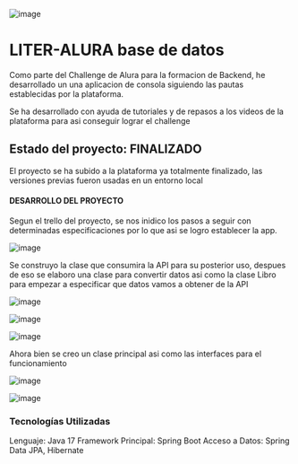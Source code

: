 ![image](https://github.com/user-attachments/assets/eca983c3-04ec-4874-a9b3-4db0a1e82c25)

<h1>LITER-ALURA base de datos</h1>

Como parte del Challenge de Alura para la formacion de Backend, he desarrollado un una aplicacion de consola siguiendo las pautas establecidas por la plataforma.

Se ha desarrollado con ayuda de tutoriales y de repasos a los videos de la plataforma para asi conseguir lograr el challenge

<h2>Estado del proyecto: <strong>FINALIZADO</strong></h2>

El proyecto se ha subido a la plataforma ya totalmente finalizado, las versiones previas fueron usadas en un entorno local

<h4>DESARROLLO DEL PROYECTO</h4>

Segun el trello del proyecto, se nos inidico los pasos a seguir con determinadas especificaciones por lo que asi se logro establecer la app.

![image](https://github.com/user-attachments/assets/c7990d09-0c30-46d2-aa6d-6756fe6b9882)

Se construyo la clase que consumira la API para su posterior uso, despues de eso se elaboro una clase para convertir datos asi como la clase Libro para empezar a especificar que datos vamos a obtener de la API

![image](https://github.com/user-attachments/assets/249d6dbe-dffe-485b-992a-f9e80bf039eb)

![image](https://github.com/user-attachments/assets/20862971-467f-4e13-9b8a-bda33481fcd8)

![image](https://github.com/user-attachments/assets/fd54511c-c738-4bc2-928e-6a9fdec85a89)


Ahora bien se creo un clase principal asi como las interfaces para el funcionamiento

![image](https://github.com/user-attachments/assets/10bd3bec-341d-4334-9a18-adf793621303)

![image](https://github.com/user-attachments/assets/9450a0c6-3361-4cc1-8005-fe059a7c3c4d)

<h3>Tecnologías Utilizadas</h3>
<l1>
Lenguaje: Java 17
Framework Principal: Spring Boot
Acceso a Datos: Spring Data JPA, Hibernate
</l1>

